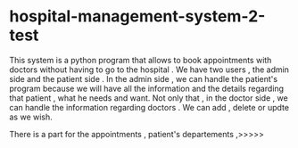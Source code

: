 # hospital-management-system-2-test
This system is a python program that allows to book appointments with doctors without having to go to the hospital .
We have two users , the admin side and the patient side .
 In the admin side , we can handle the patient's program because we will have all the information and the details regarding that patient , what he needs and want.
 Not only that , in the doctor side , we can handle the information regarding doctors .
 We can add , delete or updte as we wish.
 
There is a part for the appointments , patient's departements ,>>>>>
 
